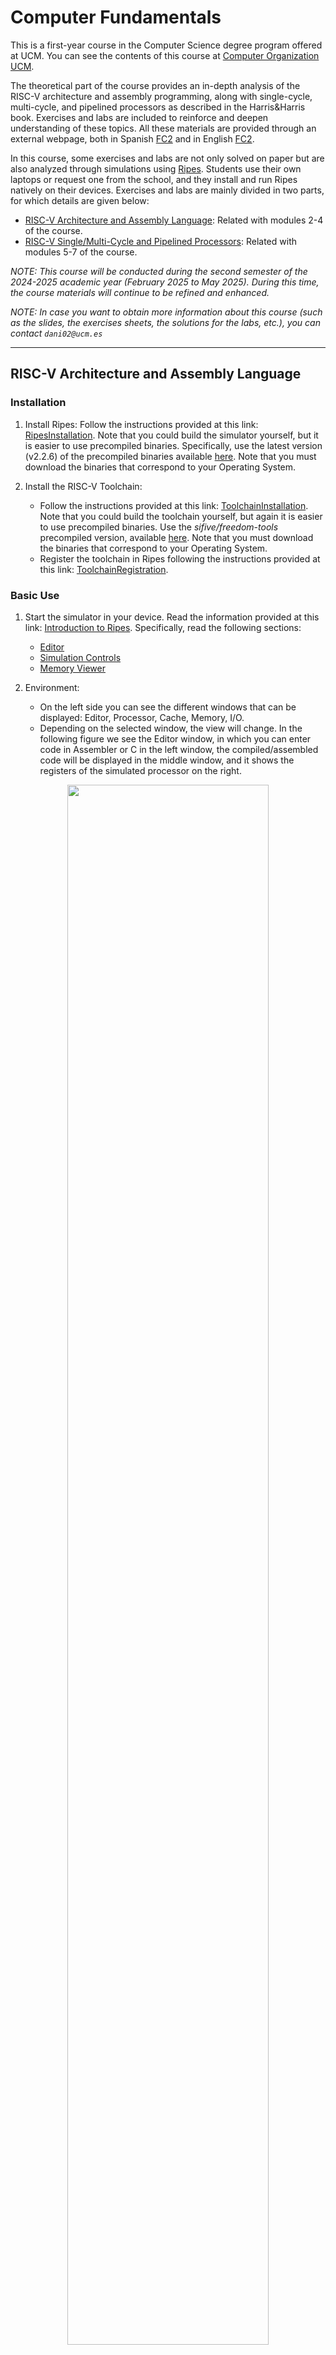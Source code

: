 # Computer Fundamentals

This is a first-year course in the Computer Science degree program offered at UCM. You can see the contents of this course at [Computer Organization UCM](http://web.fdi.ucm.es/UCMFiles/pdf/FICHAS_DOCENTES/2024/8704.pdf).

The theoretical part of the course provides an in-depth analysis of the RISC-V architecture and assembly programming, along with single-cycle, multi-cycle, and pipelined processors as described in the Harris&Harris book. Exercises and labs are included to reinforce and deepen understanding of these topics. All these materials are provided through an external webpage, both in Spanish [FC2](https://www.fdi.ucm.es/profesor/mendias/FC2/FC2.html) and in English [FC2](https://www.fdi.ucm.es/profesor/mendias/FC2/FC2-en.html).

In this course, some exercises and labs are not only solved on paper but are also analyzed through simulations using [Ripes](https://github.com/mortbopet/Ripes). Students use their own laptops or request one from the school, and they install and run Ripes natively on their devices. Exercises and labs are mainly divided in two parts, for which details are given below:

- [RISC-V Architecture and Assembly Language](https://github.com/artecs-group/RVfpga-sim-addons/blob/main/Computer_Fundamentals/README.md#risc-v-architecture-and-assembly-language): Related with modules 2-4 of the course.
- [RISC-V Single/Multi-Cycle and Pipelined Processors](https://github.com/artecs-group/RVfpga-sim-addons/blob/main/Computer_Fundamentals/README.md#risc-v-singlemulti-cycle-and-pipelined-processors): Related with modules 5-7 of the course.

*NOTE: This course will be conducted during the second semester of the 2024-2025 academic year (February 2025 to May 2025). During this time, the course materials will continue to be refined and enhanced.*

*NOTE: In case you want to obtain more information about this course (such as the slides, the exercises sheets, the solutions for the labs, etc.), you can contact ```dani02@ucm.es```*

---

## RISC-V Architecture and Assembly Language

### Installation

1. Install Ripes: Follow the instructions provided at this link: [RipesInstallation](https://github.com/mortbopet/Ripes?tab=readme-ov-file#downloading--installation). Note that you could build the simulator yourself, but it is easier to use precompiled binaries. Specifically, use the latest version (v2.2.6) of the precompiled binaries available [here](https://github.com/mortbopet/Ripes/releases). Note that you must download the binaries that correspond to your Operating System.

2. Install the RISC-V Toolchain:
    - Follow the instructions provided at this link: [ToolchainInstallation](https://github.com/mortbopet/Ripes/blob/master/docs/c_programming.md#toolchain). Note that you could build the toolchain yourself, but again it is easier to use precompiled binaries. Use the *sifive/freedom-tools* precompiled version, available [here](https://github.com/sifive/freedom-tools/releases/tag/v2020.04.0-Toolchain.Only). Note that you must download the binaries that correspond to your Operating System.
    - Register the toolchain in Ripes following the instructions provided at this link: [ToolchainRegistration](https://github.com/mortbopet/Ripes/blob/master/docs/c_programming.md#toolchain-registration).


### Basic Use

1. Start the simulator in your device. Read the information provided at this link: [Introduction to Ripes](https://github.com/mortbopet/Ripes/blob/master/docs/introduction.md). Specifically, read the following sections:
    - [Editor](https://github.com/mortbopet/Ripes/blob/master/docs/introduction.md#the-editor-tab)  
    - [Simulation Controls](https://github.com/mortbopet/Ripes/blob/master/docs/introduction.md#controlling-the-simulator)  
    - [Memory Viewer](https://github.com/mortbopet/Ripes/blob/master/docs/introduction.md#the-memory-tab)  

2. Environment:
    - On the left side you can see the different windows that can be displayed: Editor, Processor, Cache, Memory, I/O.
    - Depending on the selected window, the view will change. In the following figure we see the Editor window, in which you can enter code in Assembler or C in the left window, the compiled/assembled code will be displayed in the middle window, and it shows the registers of the simulated processor on the right.

<p align="center">
  <img src="Images/EditorFigure.png" width=80% height=80%>
</p>

#### Configuration

3. Before simulating the program, select the Single Cycle processor, enable the M extension and disable the C extension:

<p align="center">
  <img src="Images/SingleCycle.png" width=80% height=80%>
</p>

#### RISC-V Assembly Program

4. To simulate a RISC-V assembly program, we simply type or copy it into the window on the left. For example, in the following figure you can see the program provided next (you can copy the code into your simulator and test it). On the right you can see the disassembled version.

<p align="center">
  <img src="Images/Ex1.png" width=80% height=80%>
</p>

```
  .global main
  
  .equ n ,10
  
  .data
  v: .word 12 ,1 , -2 ,15 , -8 ,4 , -31 ,8 ,8 ,25
  
  .text
  main:
    li s1 , n
    mv s2 , zero # s2 es i
    for:
      beq s2,s1,fin
      la t1 , v 		# t1= @base de v
      slli t3 ,s2 ,2 	# i*4
      add t2 ,t1 ,t3 	# t2= @efectiva de v[i]
      lw s3 ,0( t2)
      addi s3 ,s3 ,-1
      sw s3 ,0( t2)
      addi s2 ,s2 ,1 	# i=i+1
      j for
    fin:
    j fin
```

5. The top menu allows us to control the simulation. By hovering the mouse over each button we are informed about its functionality.

<p align="center">
  <img src="Images/Menu.png" width=40% height=40%>
</p>

6. We can execute the code step by step:
    - The “minor” and “major” arrows in the top menu allow us to go forward or backward instruction by instruction.
    - The current instruction is shown highlighted in red.

<p align="center">
  <img src="Images/Execution.png" width=40% height=40%>
</p>

7. Disassembled/binary code window and registers window:
    - The registers will be updated as we progress through the program.
    - When a register is updated, it will be highlighted in yellow.
    - The middle window shows the disassembled code. Note that, unlike the source, it only includes instructions (not pseudo-instructions).

<p align="center">
  <img src="Images/Registers.png" width=90% height=90%>
</p>

8. The Memory window allows us to visualize the different memory sections. The figure shows the .text section, which includes the text of the code. At the bottom you must select, from the “Go to section” menu, the .text section. You can check that the hexadecimal code corresponds to the program instructions in the Editor.

<p align="center">
  <img src="Images/Memory.png" width=90% height=90%>
</p>

9. At the bottom, in the “Go to section” menu, we can switch to the .data section. You can check that the data correspond to the vector components in the Editor.

<p align="center">
  <img src="Images/DataSection.png" width=90% height=90%>
</p>

#### C Program

10. To simulate a C program, write or copy it into the left window, marking "Input Type" as C language. For example, the next C program can be seen in the following figure (you can test it in your simulator):

<p align="center">
  <img src="Images/Editor.png" width=90% height=90%>
</p>

```
int main(void)
{
   int i,result,num=7;

   if (num > 1){
      result = num;
      for (i=num-1;i>1;i--)
      result = result*i;
   }
   else
      result=1;

   printf("Factorial = %d",result);

   while(1);
}
```

11. On the top menu, set the appropriate compiler arguments in ```Edit-Settings```:
    - Compiler arguments: ```-O1``` (you can select other options such as -O0, -O2, etc.)

  <p align="center">
    <img src="Images/Linker.png" width=90% height=90%>
  </p>

12. Next, compile the program by clicking on the hammer icon. If the program is correct, the disassembled version will appear in the central window:

<p align="center">
  <img src="Images/Martillo.png" width=90% height=90%>
</p>

13. Run the program by clicking the "Fast Execution" button. The result of the factorial calculation will appear in the console:

<p align="center">
  <img src="Images/Execution.png" width=70% height=70%>
</p>

### Exercises about RISC-V Architecture and Assembly
We next show the solution in Ripes for a subset of the exercises proposed in Module 3 ([ExercisesModule3](https://www.fdi.ucm.es/profesor/mendias/FC2/FC2problems3.pdf)). The remaining exercises can also be resolved and tested by the students in Ripes.

#### Exercise 1
Write a RISC-V assembly program that implements the following code.

```
int x = 10, y = 5;
if (x >= y) {
 x = x + 2;
 y = y - 2;
}
```

Once you have completed your version of the program in assembly, compare it with the solution provided below and test the programs in Ripes. Do the following tasks:
- Analyze the assembled code. Pay special attention to the translation of pseudo-instructions to RISC-V instructions.
- Simulate the program in Ripes step-by-step. Test different values for ```x``` and ```y```.
- Analyze the registrs during the execution.
- Analyze the memory state at the beginning and at the end of the execution. Analyze both the ```.text``` and the ```.data``` sections.


*SOLUTION:*

```
.global main # Hace global la etiqueta " main "

.data # sección de datos iniciados
x: .word 10 # declara una variable de 32 bits de valor 10
y: .word 5

.text # sección de instrucciones
main:
    la t0,x # pseudo instrucción t0=@x
    la t1,y # pseudo instrucción t1=@y
    lw s1,0(t0) # s1 = 10
    lw s2,0(t1) # s2 =5
    blt s1,s2, fin # condición inversa s1 <s2
        addi s1,s1,2 # x=x+2
        addi s2,s2,-2 # y=y -2
    sw s1,0(t0)
    sw s2,0(t1)
fin:
j fin
```


#### Exercise 2
Write a RISC-V assembly program that implements the following code. 

```
int x = 5, y = 10;
if (x >= y) {
 x = x + 2;
 y = y + 2;
}
else {
 x = x - 2;
 y = y - 2;
}
```

Once you have completed your version of the program in assembly, compare it with the solution provided below and test the programs in Ripes. Do the same tasks as in Exercise 1.

*SOLUTION:*

```
.global main

.data # sección de datos iniciados
x: .word 5
y: .word 10


.text # sección de instrucciones
main:
    la t0,x # pseudoinstrucción t0=@x
    la t1,y # pseudoinstrucción t1=@y
    lw s1,0(t0) # s1 =5
    lw s2,0(t1) # s2 =10
    blt s1,s2, else # condición inversa s1 <s2
        addi s1,s1,2 # x=x+2
        addi s2,s2,2 # y=y+2
    j fin_if
    else:
        addi s1,s1,-2 # x = x -2;
        addi s2,s2,-2 # y = y -2
    fin_if:
    sw s1,0(t0)
    sw s2,0(t1)
fin:
j fin
```


#### Exercise 6
The following program calculates the greatest common divisor of two numbers ```a``` and ```b``` according to the Euclidean algorithm. Write a RISC-V assembly program that implements the following code.

```
int a=5, b=15, gcd;
while (a  b) {
 if (a > b)
 a = a - b;
 else
 b = b - a;
}
gcd = a;
```

Once you have completed your version of the program in assembly, compare it with the solution provided below and test the programs in Ripes. Do the same tasks as in Exercise 1.

*SOLUTION:*

```
.global main

.data
a: .word 5
b: .word 15
mcd: .word 0

.text
main:
    la t1,a
    lw s1,0(t1) # s1 es a
    la t2,b
    lw s2,0(t2) # s2 es b
    while:
        beq s1,s2,fin_while
            ble s1,s2,else
                sub s1,s1,s2 # a=a-b
            j fin_if
            else:
                sub s2,s2,s1 # b=b-a
            fin_if:
        j while
    fin_while:
    la t3,mcd # t3 = @mcd
    sw s1,0(t3)
fin:
j fin
```


#### Exercise 8
The following code increments the components of a vector with 10 elements. Translate it into RISC-V assembly code. 

```
#define N 10
int V[N] = {12, 1, -2, 15, -8, 4, -31, 8, 8, 25};
for (i = 0; i < N; i++)
 V[i] = V[i] + 1;
```

Once you have completed your version of the program in assembly, compare it with the solution provided below and test the programs in Ripes. Do the same tasks as in Exercise 1.

*SOLUTION:*

```
.global main

.equ n,10

.data
v: .word 12,1,-2,15,-8,4,-31,8,8,25

.text
main:
    li s1,n # s1=n
    mv s2,zero # s2 es i
    for:
    beq s2,s1,fin
        la t1,v # t1= @base de v
        slli t3,s2,2 # i*4
        add t2,t1,t3 # t2= @efectiva de v[i]
        lw s3,0(t2)
        addi s3,s3,1
        sw s3,0(t2)
        addi s2,s2,1 # i=i+1
    j for
fin:
j fin
```


#### Exercise 9
The following code counts the number of components greater than 0 within a vector with 6 elements. Translate it into RISC-V assembly code. 

```
#define N 6
int V[N] = {14, 1, -2, 7, -8, 4};
int count = 0;
for (i = 0; i < N; i++) {
 if (V[i] > 0)
 count = count + 1;
}
```

Once you have completed your version of the program in assembly, compare it with the solution provided below and test the programs in Ripes. Do the same tasks as in Exercise 1.

*SOLUTION:*

```
.global main

.equ n,6

.data
v: .word -14,1,-2,-7,-8,4
count: .word 0

.text
main:
la t1,v # t1 tiene la dirección base de v
li t2,n # t2=n
li t3,0 # t3 es el índice
li s2,0 # s2 = count =0
for:
   bge t3,t2,fin_for
   slli t5,t3,2 # t5=i*4
   add t5,t5,t1 # @=i*4+ @b
   lw s1,0(t5) # @s1=v[i]
   li t6,0 # t6 =0
   if:
   ble s1,t6,fin_if
       addi s2,s2,1
   fin_if:
   addi t3,t3,1
   j for
fin_for:
la t1,count
sw s2,0(t1)
end:
j end
```


#### Exercise 16
Write a C and a RISC-V assembly program to implement a variant of the bubble sort algorithm. This variant sorts the elements of the vector according to the following code. 

```
do {
 swapped = false
 for (i = 0; i <= N-2; i++){
 if (V[i] > V[i+1]){
 swap( V[i], V[i+1] )
 swapped = true
 }
} while swapped
```

Once you have completed your version of the program in assembly, compare it with the solution provided below and test the programs in Ripes. Do the following tasks:
- Analyze and simulate the C program in Ripes. Test different optimization levels and compare the code generated in each case.
- Analyze and simulate the RISC-V assembly program in Ripes. Pay special attention to the RISC-V calling convention. Compare it with the program generated in C.

*SOLUTION IN C:*

```
#define N 4

int V[N]={5,2,3,1};

void main(void)
{
   int swapped=1, i;

   while(swapped){
       swapped=0;
       for (i=0; i<(N-1); i++){
           if (V[i] > V[i+1]){
               swap(&V[i], &V[i+1]);
               swapped=1;
           }
       }
   }

   while(1);

}

void swap(int *V, int *W){
   int temp;
   temp=*V;
   *V=*W;
   *W=temp;
}
```

*SOLUTION IN RISC-V ASSEMBLY:*

```
.global main
.equ n, 10

.data
V: .word 2,5,6,0,9,4,6,5,-10,-1

.text
main:
li s4,n # s1 =n
addi s4,s4,-1
do:
   mv s3,zero # s3= swapped = false
   mv s5,zero # t1=i
   for:
       bge s5,s4, fin_for
       la t2,V # t2= @base v
       slli t3,s5,2 # i*4
       add a0,t3,t2 # @i
       lw s1,0(a0) # V[i]
       addi a1,a0,4 # @i +1
       lw s2,0(a1) # V[i +1]
       if:
           ble s1,s2,fin_if
           call swap
           li s3,1 # swapped = true
       fin_if:
       addi s5,s5,1
   j for
   fin_for:
   li t4,1
beq s3,t4,do
fin:
j fin

swap:
# prologo
    addi sp,sp,-8
    sw s1,0(sp)
    sw s2,4(sp)
# cuerpo
    lw s1,0(a0)
    lw s2,0(a1)
    sw s1,0(a1)
    sw s2,0(a0)
# epílogo
    lw s1,0(sp)
    lw s2,4(sp)
    addi sp,sp,8
jr ra # también ret
```


#### Exercise 18
Given two points ```P1(x1, y1)``` and ```P2(x2, y2)```, their Chebyshev distance can be calculated with the following algorithm: 

```
int chebyshev(int x1, int y1, int x2, int y2)
{
 int d1, d2;
 d1 = abs(x1 - x2)
 d2 = abs(y1 - y2)
 if (d2 > d1)
 d1 = d2;
 return d1;
}
```

Write a RISC-V assembly function, ```chebyshev(x1,x2,y1,y2)```, which will receive the coordinates of two points P1 and P2 and will return their Chebyshev distance. This function will call another function that calculates the absolute value of a given number.

Then, program the following code and test it in Ripes. The program stores (into a vector D) the Chebyshev distances of a point P to each of the points within a vector V with N elements. P, V y D will be global variables. Vector V will contain 2N integers such that the i-th point will have coordinates (x, y) = (V[2*i], V[2*i + 1]) 

```
#define N, ...
int Px, Py; // x , y coordinates of point P
int V[2N]; //Vector with N points V=[x0,y0,x1,y1,...]
int D[N]; //Vector with N distances
void main(void)
{
int i;
for (i = 0; i < N; i++)
 D[i] = chebyshev(Px, Py, V[2*i], V[2*i + 1]);
}
```

Once you have completed your version of the program in assembly, compare it with the solution provided below and test the programs in Ripes. Do the following tasks:
- Analyze and simulate the RISC-V assembly program in Ripes. Pay special attention to the RISC-V calling convention.

*SOLUTION:*

```
.global main
.equ n,5 #nº de puntos a testear (2*n componentes)

.data
P: .word 4,5 # coordenadas x e y del punto P
V: .word 1,2,-3,4,5,9,17,-15,20,12 # Vector de N puntos V=[x0,y0,x1,y1,...]
sol: .word 0,0,0,0,0

.text
main:
mv s1,zero
li s2,n
la s3,V
for:
bge s1,s2,fin_for
la s6,P
lw a0,0(s6)
lw a1,4(s6)
slli s4,s1,1
slli s4,s4,2
add s4,s4,s3
lw a2,0(s4)
lw a3,4(s4)
call chebyshev
la s5,sol
slli s4,s1,2
add s4,s4,s5
sw a0,0(s4)
addi s1,s1,1
j for
fin_for:
j fin_for

chebyshev:
#prólogo
addi sp,sp,-12
sw s1,0(sp)
sw s2,4(sp)
sw ra,8(sp)
# cuerpo
d1:
sub s1,a0,a2 #x1 -x2
mv a0,s1
call abs
mv s1,a0
d2:
sub s2,a1,a3 #y1 -y2
mv a0,s2
call abs
mv s2,a0
if:
ble s2,s1,fin_call
mv s1,s2
fin_call:
mv a0,s1
# epílogo
lw s1,0(sp)
lw s2,4(sp)
lw ra,8(sp)
addi sp,sp,12
ret

abs:
bgez a0,pos
sub a0,zero,a0
pos:
ret
```


### Labs about RISC-V Architecture and Assembly
Students can now resolve the exercises proposed in Lab 1 of the UCM Computer Organization course: 

- [Exercise 1](https://github.com/artecs-group/RVfpga-sim-addons/tree/main/Computer_Organization/Lab1#exercise-1)
- [Exercise 2](https://github.com/artecs-group/RVfpga-sim-addons/tree/main/Computer_Organization/Lab1#exercise-2)
- [Exercise 3](https://github.com/artecs-group/RVfpga-sim-addons/tree/main/Computer_Organization/Lab1#exercise-3)
- [Exercise 4](https://github.com/artecs-group/RVfpga-sim-addons/tree/main/Computer_Organization/Lab1#exercise-4)

They can also resolve the labs proposed at [FC2](https://www.fdi.ucm.es/profesor/mendias/FC2/FC2-en.html):

- [Lab 1 Spanish](https://drive.google.com/file/d/1vD-dEj_I9e0J7_fJanic2wUBde0CfJug/view?usp=drive_link) and [Lab 1 English](https://drive.google.com/file/d/1uVBFE2tmdGbNSWV2WaadVvWc9HtvPOEh/view?usp=drive_link)
- [Lab 2 Spanish](https://drive.google.com/file/d/1Arfs1Qzv8lMRCRRB0M0ugKqZXWSvwogY/view?usp=drive_link) and [Lab 2 English](https://drive.google.com/file/d/1wIz-KVbmyh0cShWmqq17FFPhKjqD4m2V/view?usp=drive_link)
- [Lab 3 Spanish](https://drive.google.com/file/d/1h-30tYPEItEp7HP_PFog_on8usOPHAIP/view?usp=drive_link) and [Lab 3 English](https://drive.google.com/file/d/1DG843vUgz7SzUuMzVe_iNZjI7YVk_Oyl/view?usp=drive_link)
- [Lab 4 Spanish](https://drive.google.com/file/d/1HYT762RhUX790BzBcWIhEE_K_vc6RVvk/view?usp=drive_link) and [Lab 4 English](https://drive.google.com/file/d/1njXjxYBLNCVi3pccEehvOG6DSoEcrCL9/view?usp=drive_link)


---


## RISC-V Single/Multi-Cycle and Pipelined Processors

Students can resolve the exercises proposed in Lab 2 of the UCM Computer Organization course which are related with Ripes. Specifically:

- Read the information provided at this link: [Introduction to Ripes](https://github.com/mortbopet/Ripes/blob/master/docs/introduction.md). Specifically, read the following sections:
    - [ProcessorTab](https://github.com/mortbopet/Ripes/blob/master/docs/introduction.md#the-processor-tab)  
    - [ProcessorView](https://github.com/mortbopet/Ripes/blob/master/docs/introduction.md#the-processor-view)  
    - [ProcessorModels](https://github.com/mortbopet/Ripes/blob/master/docs/introduction.md#selecting-processor-models)  
- [Ripes Processors](https://github.com/artecs-group/RVfpga-sim-addons/tree/main/Computer_Organization/Lab2#ripes)
- [Exercise 1](https://github.com/artecs-group/RVfpga-sim-addons/tree/main/Computer_Organization/Lab2#exercise-1)
- [Exercise 2](https://github.com/artecs-group/RVfpga-sim-addons/tree/main/Computer_Organization/Lab2#exercise-2)
- [Exercise 3](https://github.com/artecs-group/RVfpga-sim-addons/tree/main/Computer_Organization/Lab2#exercise-3)
- [Exercise 4](https://github.com/artecs-group/RVfpga-sim-addons/tree/main/Computer_Organization/Lab2#exercise-4)

